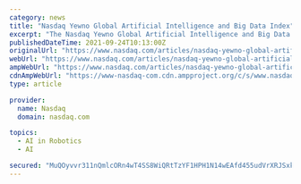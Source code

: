 ```yaml
---
category: news
title: "Nasdaq Yewno Global Artificial Intelligence and Big Data Index"
excerpt: "The Nasdaq Yewno Global Artificial Intelligence and Big Data Index ... In contrast, less than half of ROBO Global Robotics and Automation Index is based in the United States."
publishedDateTime: 2021-09-24T10:13:00Z
originalUrl: "https://www.nasdaq.com/articles/nasdaq-yewno-global-artificial-intelligence-and-big-data-index-2021-09-15"
webUrl: "https://www.nasdaq.com/articles/nasdaq-yewno-global-artificial-intelligence-and-big-data-index-2021-09-15"
ampWebUrl: "https://www.nasdaq.com/articles/nasdaq-yewno-global-artificial-intelligence-and-big-data-index-2021-09-15?amp"
cdnAmpWebUrl: "https://www-nasdaq-com.cdn.ampproject.org/c/s/www.nasdaq.com/articles/nasdaq-yewno-global-artificial-intelligence-and-big-data-index-2021-09-15?amp"
type: article

provider:
  name: Nasdaq
  domain: nasdaq.com

topics:
  - AI in Robotics
  - AI

secured: "MuQOyvvr311nQmlcORn4wT4SS8WiQRtTzYF1HPH1N14wEAfd455udVrXRJSxkt5EIa5+wHe8282X2vgK2PV3FJpTKuGA8K8mLVuwz70ZFmbudmUqeyUMO4CjhTC1TYNzF+/BrEJ29gClMYd+uWh87ieu+4Uy03rSQEDsKAP4Pb+4ANcG4M6VVABEJWuc09c7Xyhnst/4n9C7h5oJG7q39a+z2U/3W1ecgnorlTOivoULx6a9niqAzkm4qUKgB3mAv6ShDsXrYjPjYc0F6ULV1TeoTvw/l4LVuBpdTZb9KXZAJFIgZIePrc9R+EiVhGY2i/AND7kPBVMVT7/tiy6kBQDn82Yjt7kKRgHKYn7cvnI=;rKuXJ0pdCNb0bgezIgzukg=="
---
```



